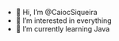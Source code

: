 - 👋 Hi, I’m @CaiocSiqueira
- 👀 I’m interested in everything
- 🌱 I’m currently learning Java

<!---
CaiocSiqueira/CaiocSiqueira is a ✨ special ✨ repository because its `README.md` (this file) appears on your GitHub profile.
You can click the Preview link to take a look at your changes.
--->

